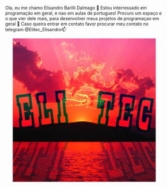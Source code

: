 
Ola, eu me chamo Elisandro Barilli Dalmago 👋
Estou interressado em programação em geral, e nao em aulas de portugues!
Procuro um espaço e o que vier dele mais, para desenvolver meus projetos de programaçao em geral 👀
Caso queira entrar em contato favor procurar meu contato no telegram @Elitec_Elisandro📫

<p align="center">
<img width="456" height="455" src="https://raw.githubusercontent.com/Elitec-MrEli/Elitec-MrEli/main/Elitec.png">
</p>
